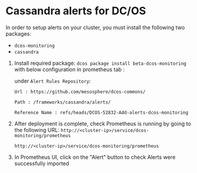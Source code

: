 # Cassandra alerts for DC/OS

In order to setup alerts on your cluster, you must install the following two packages:
- `dcos-monitoring`
- `cassandra`

1. Install required package: `dcos package install beta-dcos-monitoring` with below configuration in prometheus tab : 


     under `Alert Rules Repository`:
     
    `Url : https://github.com/mesosphere/dcos-commons/`
    
    `Path : /frameworks/cassandra/alerts/`
    
    `Reference Name : refs/heads/DCOS-52832-Add-alerts-dcos-monitoring`

2. After deployment is complete, check Prometheus is running by going to the following URL: `http://<cluster-ip>/service/dcos-monitoring/prometheus`

    `http://<cluster-ip>/service/dcos-monitoring/prometheus`

3. In Prometheus UI, click on the "Alert" button to check Alerts were successfully imported
